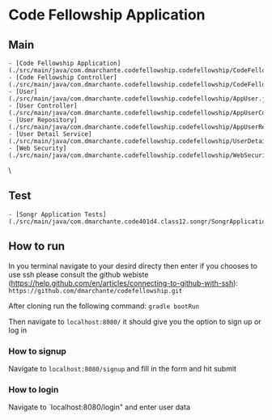 # Code Fellowship Application

  ## Main
    - [Code Fellowship Application](./src/main/java/com.dmarchante.codefellowship.codefellowship/CodeFellowshipApplication.java)
    - [Code Fellowship Controller](./src/main/java/com.dmarchante.codefellowship.codefellowship/CodeFellowshipController.java)
    - [User](./src/main/java/com.dmarchante.codefellowship.codefellowship/AppUser.java)
    - [User Controller](./src/main/java/com.dmarchante.codefellowship.codefellowship/AppUserController.java)
    - [User Repository](./src/main/java/com.dmarchante.codefellowship.codefellowship/AppUserRepository.java)
    - [User Detail Service](./src/main/java/com.dmarchante.codefellowship.codefellowship/UserDetailServiceImpl.java)
    - [Web Security](./src/main/java/com.dmarchante.codefellowship.codefellowship/WebSecurityConfig.java)
\
   ## Test
    - [Songr Application Tests](./src/main/java/com.dmarchante.code401d4.class12.songr/SongrApplicationTests.java)

  ## How to run

  In you terminal navigate to your desird directy then enter if you chooses to use ssh please consult the github webiste (https://help.github.com/en/articles/connecting-to-github-with-ssh):
  `https://github.com/dmarchante/codefellowship.git`

  After cloning run the following command:
  `gradle bootRun`

  Then navigate to `localhost:8080/` it should give you the option to sign up or log in

  ### How to signup

  Navigate to `localhost:8080/signup` and fill in the form and hit submit

  ### How to login

  Navigate to `localhost:8080/login" and enter user data